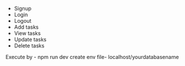 
- Signup
- Login
- Logout
- Add tasks
- View tasks
- Update tasks
- Delete tasks

Execute by - npm run dev
create env file- localhost/yourdatabasename

